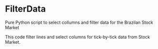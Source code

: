 # FilterData
Pure Python script to select collumns and filter data for the Brazilan Stock Market

This code filter lines and select columns for tick-by-tick data from Stock Market.
